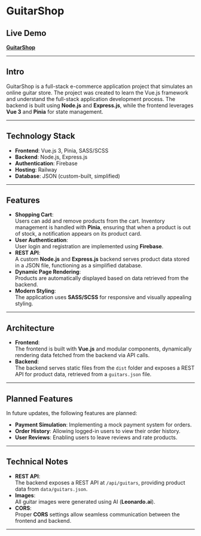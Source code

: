 # GuitarShop

## **Live Demo**

[**GuitarShop**](https://guitarshop-production.up.railway.app)

---

## **Intro**

GuitarShop is a full-stack e-commerce application project that simulates an online guitar store. The project was created to learn the Vue.js framework and understand the full-stack application development process. The backend is built using **Node.js** and **Express.js**, while the frontend leverages **Vue 3** and **Pinia** for state management.

---

## **Technology Stack**

- **Frontend**: Vue.js 3, Pinia, SASS/SCSS
- **Backend**: Node.js, Express.js
- **Authentication**: Firebase
- **Hosting**: Railway
- **Database**: JSON (custom-built, simplified)

---

## **Features**

- **Shopping Cart**:  
  Users can add and remove products from the cart. Inventory management is handled with **Pinia**, ensuring that when a product is out of stock, a notification appears on its product card.
- **User Authentication**:  
  User login and registration are implemented using **Firebase**.
- **REST API**:  
  A custom **Node.js** and **Express.js** backend serves product data stored in a JSON file, functioning as a simplified database.
- **Dynamic Page Rendering**:  
  Products are automatically displayed based on data retrieved from the backend.
- **Modern Styling**:  
  The application uses **SASS/SCSS** for responsive and visually appealing styling.

---

## **Architecture**

- **Frontend**:  
  The frontend is built with **Vue.js** and modular components, dynamically rendering data fetched from the backend via API calls.
- **Backend**:  
  The backend serves static files from the `dist` folder and exposes a REST API for product data, retrieved from a `guitars.json` file.

---

## **Planned Features**

In future updates, the following features are planned:

- **Payment Simulation**: Implementing a mock payment system for orders.
- **Order History**: Allowing logged-in users to view their order history.
- **User Reviews**: Enabling users to leave reviews and rate products.

---

## **Technical Notes**

- **REST API**:  
  The backend exposes a REST API at `/api/guitars`, providing product data from `data/guitars.json`.
- **Images**:  
  All guitar images were generated using AI (**Leonardo.ai**).
- **CORS**:  
  Proper **CORS** settings allow seamless communication between the frontend and backend.

---
